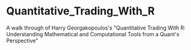 # Quantitative_Trading_With_R
A walk through of Harry Georgakopoulos's "Quantitative Trading With R: Understanding Mathematical and Computational Tools from a Quant's Perspective"
